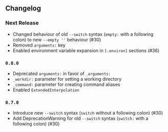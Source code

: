 ## Changelog

### Next Release

 - Changed behaviour of old `--switch` syntax (`empty:` with a following colon) to new `--empty ''` behaviour (#30)
 - Removed `arguments:` key
 - Enabled environment variable expansion in `[.environ]` sections (#36)

### `0.8.0`

 - Deprecated `arguments:` in favor of `_arguments:`
 - `_workdir:` parameter for setting a working directory
 - `_command:` parameter for creating command aliases
 - Enabled `ExtendedInterpolation`

### `0.7.0`

 - Introduce new `--switch` syntax (`switch` without a following colon) (#30)
 - Add DeprecationWarning for old `--switch` syntax (`switch:` with a following colon) (#30)
